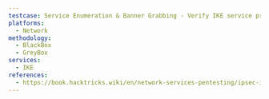 ```yaml
---
testcase: Service Enumeration & Banner Grabbing - Verify IKE service presence and initial handshake using ike-scan (ike-scan -M <IP>), noting any main mode response and supported transforms
platforms: 
  - Network
methodology: 
  - BlackBox
  - GreyBox
services:
  - IKE
references:
  - https://book.hacktricks.wiki/en/network-services-pentesting/ipsec-ike-vpn-pentesting.html
---
```

